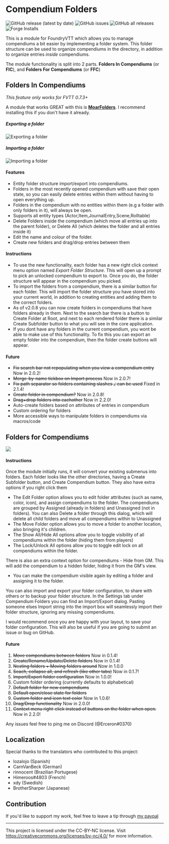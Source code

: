 # Compendium Folders

![GitHub release (latest by date)](https://img.shields.io/github/v/release/earlSt1/vtt-compendium-folders) ![GitHub issues](https://img.shields.io/github/issues-raw/earlSt1/vtt-compendium-folders) ![GitHub all releases](https://img.shields.io/github/downloads/earlSt1/vtt-compendium-folders/total) ![Forge Installs](https://img.shields.io/badge/dynamic/json?label=Forge%20Installs&query=package.installs&suffix=%25&url=https%3A%2F%2Fforge-vtt.com%2Fapi%2Fbazaar%2Fpackage%2Fcompendium-folders)

This is a module for FoundryVTT which allows you to manage compendiums a bit easier by implementing a folder system. This folder structure can be used to organize compendiums in the directory, in addition to organize entries *inside* compendiums.

The module functionality is split into 2 parts. **Folders In Compendiums** (or **FIC**), and **Folders For Compendiums** (or **FFC**)

## Folders In Compendiums

_This feature only works for FVTT 0.7.3+_

A module that works GREAT with this is [__MoarFolders__](https://foundryvtt.com/packages/moar-folders/). I recommend installing this if you don't have it already.

##### Exporting a folder
![Exporting a folder](./cf_export1.gif)
##### Importing a folder
![Importing a folder](./cf_import1.gif)

#### Features
- Entity folder structure import/export into compendiums.
- Folders in the most recently opened compendium with save their open state, so you can easily delete entries within them without having to open everything up.
- Folders in the compendium with no entities within them (e.g a folder with only folders in it), will always be open.
- Supports all entity types (Actor,Item,JournalEntry,Scene,Rolltable)
- Delete Folders inside the compendium (which move all entries up into the parent folder), or Delete All (which deletes the folder and all entries inside it)
- Edit the name and colour of the folder.
- Create new folders and drag/drop entries between them

#### Instructions
- To use the new functionality, each folder has a new right click context menu option named *Export Folder Structure*. This will open up a prompt to pick an unlocked compendium to export to. Once you do, the folder structure will appear in the compendium you picked.
- To import the folders from a compendium, there is a similar button for each folder. This will import the folder structure you have stored into your current world, in addition to creating entities and adding them to the correct folders.
- As of v2.0.8 you can now create folders in compendiums that have folders already in them. Next to the search bar there is a button to Create Folder at Root, and next to each rendered folder there is a similar Create Subfolder button to what you will see in the core application.
- If you dont have any folders in the current compendium, you wont be able to make use of this functionality. To fix this you can export an empty folder into the compendium, then the folder create buttons will appear.

#### Future
- ~~Fix search bar not repopulating when you view a compendium entry~~ Now in 2.0.2!
- ~~Merge-by-name tickbox on Import process~~ Now in 2.0.7!
- ~~Fix path separator so folders containing slashes `/` can be used~~ Fixed in 2.1.4!
- ~~Create folder in compendium?~~ Now in 2.0.8!
- ~~Drag+drop folders into eachother~~ Now in 2.2.0!
- Auto-create folders based on attributes of entries in compendium
- Custom ordering for folders
- More accessible ways to manipulate folders in compendiums via macros/code

## Folders for Compendiums

![](./example.png)

#### Instructions
Once the module initially runs, it will convert your existing submenus into folders.
Each folder looks like the other directories, having a Create Subfolder button, and Create Compendium button. They also have extra options if you right click them
- The Edit Folder option allows you to edit folder attributes (such as name, color, icon), and assign compendiums to the folder. The compendiums are grouped by Assigned (already in folders) and Unassigned (not in folders). You can also Delete a folder through this dialog, which will delete all child folders and move all compendiums within to Unassigned 
- The Move Folder option allows you to move a folder to another location, also bringing it's children.
- The Show All/Hide All options allow you to toggle visibility of all compendiums within the folder (hiding them from players)
- The Lock/Unlock All options allow you to toggle edit lock on all compendiums within the folder.

There is also an extra context option for compendiums - Hide from GM. This will add the compendium to a hidden folder, hiding it from the GM's view. 
- You can make the compendium visible again by editing a folder and assigning it to the folder.

You can also import and export your folder configuration, to share with others or to backup your folder structure. In the Settings tab under Compendium Folders you can find an Import/Export dialog. Pasting someone elses Import string into the import box will seamlessly import their folder structure, ignoring any missing compendiums.

I would recommend once you are happy with your layout, to save your folder configuration. This will also be useful if you are going to submit an issue or bug on GitHub.

#### Future

1. ~~Move compendiums between folders~~ Now in 0.1.4!
2. ~~Create/Rename/Update/Delete folders~~ Now in 0.1.4!
3. ~~Nesting folders + Moving folders around~~ Now in 1.0.0
4. ~~Seach, collapse all, and refresh (like other tabs)~~ Now in 0.1.7!
5. ~~Import/Export folder configuration~~ Now in 1.0.0!
6. Custom folder ordering (currently defaults to alphabetical)
7. ~~Default folder for new compendiums~~
8. ~~Default open/close state for folders~~
9. ~~Custom folder and icon text color~~ Now in 1.0.6!
10. ~~Drag/Drop functionality~~ Now in 2.0.0!
11. ~~Context menu right-click instead of buttons on the folder when open.~~ Now in 2.2.0!

Any issues feel free to ping me on Discord (@Erceron#0370)

## Localization
Special thanks to the translators who contributed to this project:
- lozalojo (Spanish)
- CarnVanBeck (German)
- rinnocent (Brazilian Portugese)
- Himeroos#4803 (French)
- xdy (Swedish)
- BrotherSharper (Japanese)

## Contribution
If you'd like to support my work, feel free to leave a tip through [my paypal](http://paypal.me/cre463)

---

This project is licensed under the CC-BY-NC license. Visit https://creativecommons.org/licenses/by-nc/4.0/ for more information.
